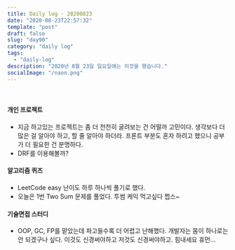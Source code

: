 ```yaml
---
title: Daily log - 20200823
date: "2020-08-23T22:57:32"
template: "post"
draft: false
slug: "day90"
category: "daily log"
tags:
  - "daily-log"
description: "2020년 8월 23일 일요일에는 이것을 했습니다."
socialImage: "/naon.png"
---
```


<br>

#### 개인 프로젝트
- 지금 하고있는 프로젝트는 좀 더 천천히 굴려보는 건 어떨까 고민이다. 생각보다 더 많은 걸 알아야 하고, 할 줄 알아야 하더라. 프론트 부분도 혼자 하려고 했으니 공부가 더 필요한 건 분명하다.
- DRF를 이용해볼까?

#### 알고리즘 퀴즈
- LeetCode easy 난이도 하루 하나씩 풀기로 했다.
- 오늘은 1번 Two Sum 문제를 풀었다. 투썸 케익 먹고싶다 쩝스~

#### 기술면접 스터디
- OOP, GC, FP를 맡았는데 파고들수록 더 어렵고 난해했다. 개발자는 몸이 하나로는 안 되겠구나 싶다. 이것도 신경써야하고 저것도 신경써야하고. 힘내세요 휴먼...